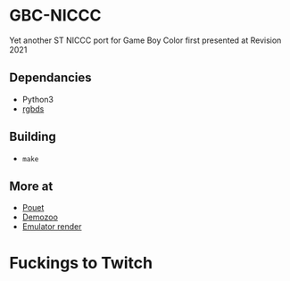 # GBC-NICCC
Yet another ST NICCC port for Game Boy Color first presented at Revision 2021

## Dependancies
* Python3
* [rgbds](https://github.com/gbdev/rgbds)

## Building
* ```make```

## More at
* [Pouet](https://www.pouet.net/prod.php?which=88543)
* [Demozoo](https://demozoo.org/productions/292325/)
* [Emulator render](https://www.youtube.com/watch?v=3mPpFrVChFg)

# Fuckings to Twitch
